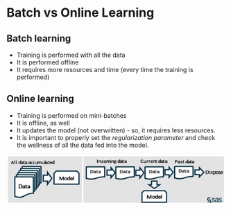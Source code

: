 # Batch vs Online Learning

## Batch learning

* Training is performed with all the data
* It is performed offline
* It requires more resources and time \(every time the training is performed\)

## Online learning

* Training is performed on mini-batches
* It is offline, as well
* It updates the model \(not overwritten\) - so, it requires less resources.
* It is important to properly set the _regularization parameter_ and check the wellness of all the data fed into the model.

![](../../.gitbook/assets/image%20%2858%29.png)

